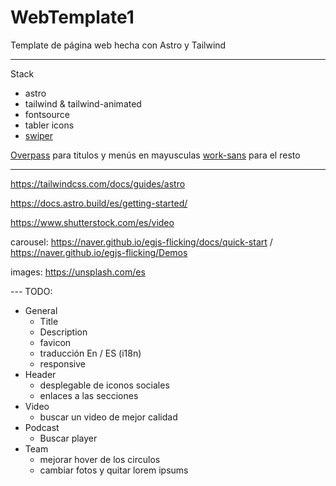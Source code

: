 # WebTemplate1
Template de página web hecha con Astro y Tailwind

---
Stack
- astro
- tailwind & tailwind-animated
- fontsource
- tabler icons
- [swiper](https://swiperjs.com/)

[Overpass](https://fontsource.org/fonts/overpass/) para titulos y menús en mayusculas
[work-sans](https://fontsource.org/fonts/work-sans/) para el resto

---
https://tailwindcss.com/docs/guides/astro

https://docs.astro.build/es/getting-started/

https://www.shutterstock.com/es/video

carousel: https://naver.github.io/egjs-flicking/docs/quick-start / https://naver.github.io/egjs-flicking/Demos

images: https://unsplash.com/es

--- TODO:
- General
    - Title
    - Description
    - favicon
    - traducción En / ES (i18n)
    - responsive
- Header
    - desplegable de iconos sociales  
    - enlaces a las secciones
- Video
    - buscar un video de mejor calidad
- Podcast
    - Buscar player
- Team
    - mejorar hover de los circulos
    - cambiar fotos y quitar lorem ipsums
